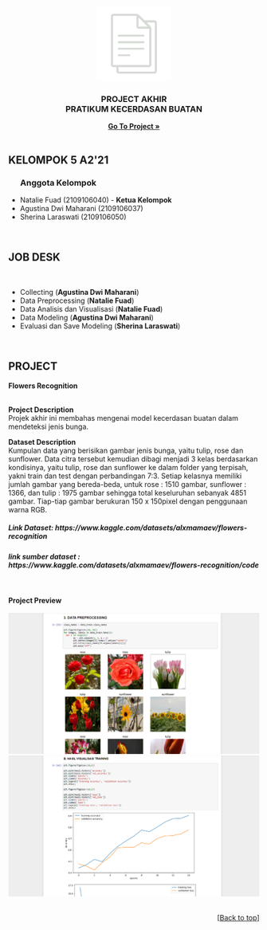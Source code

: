 <!-- README Referensi: https://github.com/othneildrew/Best-README-Template/ -->

<!-- https://www.markdownguide.org/basic-syntax/#reference-style-links-->

<a name="top"></a>

<div align="center">
<img src="image/logo.png" alt="logo" width="150" height="150">
<h3>PROJECT AKHIR<br>PRATIKUM KECERDASAN BUATAN</h3>
<p>
  <a href="https://github.com/Natalieefd/PA-PRATIKUM-KB.git"><strong>Go To Project  »</strong></a><br><br>
</p>
</div>

<h2>KELOMPOK 5 A2'21</h2>
<ul>
  <h3>Anggota Kelompok</h3>
  <li>Natalie Fuad (2109106040) - <strong>Ketua Kelompok</strong>
  <li>Agustina Dwi Maharani (2109106037)
  <li>Sherina Laraswati (2109106050)
</ul><br>

<h2>JOB DESK</h2><br>
<ul>
  <li>Collecting (<strong>Agustina Dwi Maharani</strong>)
  <li>Data Preprocessing (<strong>Natalie Fuad</strong>)
  <li>Data Analisis dan Visualisasi (<strong>Natalie Fuad</strong>)
  <li>Data Modeling (<strong>Agustina Dwi Maharani</strong>) 
  <li>Evaluasi dan Save Modeling (<strong>Sherina Laraswati</strong>)
</ul><br>

<h2>PROJECT</h2>
<strong>Flowers Recognition</strong><br><br>

<strong>Project Description</strong><br>
Projek akhir ini membahas mengenai model kecerdasan buatan dalam mendeteksi jenis bunga. 

<strong>Dataset Description</strong><br>
Kumpulan data yang berisikan gambar jenis bunga, yaitu tulip, rose dan sunflower. Data citra tersebut kemudian dibagi menjadi 3 kelas berdasarkan kondisinya, yaitu  tulip, rose dan sunflower ke dalam folder yang terpisah, yakni train dan test dengan perbandingan 7:3. Setiap kelasnya memiliki jumlah gambar yang bereda-beda, untuk rose : 1510 gambar, sunflower : 1366, dan tulip : 1975 gambar sehingga total keseluruhan sebanyak 4851 gambar. Tiap-tiap gambar berukuran 150 x 150pixel dengan penggunaan warna RGB.

<h5>Link Dataset: https://www.kaggle.com/datasets/alxmamaev/flowers-recognition</h5>
<h5>link sumber dataset   : https://www.kaggle.com/datasets/alxmamaev/flowers-recognition/code</h5><br>

<strong>Project Preview</strong><br><br>
<img src="image/visualisasi-dataset.png" alt="Screenshot Visualisasi dataset sebelum melakukan augmentasi">
<img src="image/visualisasi.png" alt="Screenshot Visualisasi Testing"><br><br>

<p align="right">[<a href="#top">Back to top</a>]</p>
